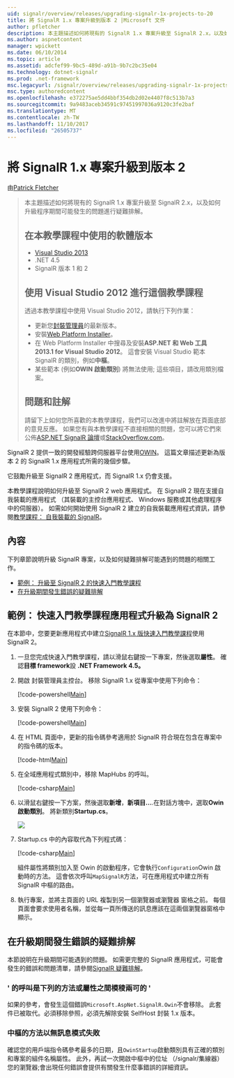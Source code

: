```yaml
---
uid: signalr/overview/releases/upgrading-signalr-1x-projects-to-20
title: 將 SignalR 1.x 專案升級到版本 2 |Microsoft 文件
author: pfletcher
description: 本主題描述如何將現有的 SignalR 1.x 專案升級至 SignalR 2.x，以及如何疑難排解，升級程序期間可能發生問題...
ms.author: aspnetcontent
manager: wpickett
ms.date: 06/10/2014
ms.topic: article
ms.assetid: adcfef99-9bc5-489d-a91b-9b7c2bc35e04
ms.technology: dotnet-signalr
ms.prod: .net-framework
msc.legacyurl: /signalr/overview/releases/upgrading-signalr-1x-projects-to-20
msc.type: authoredcontent
ms.openlocfilehash: e372275ae5dd4bbf354db2d02e4407f8c513b7a3
ms.sourcegitcommit: 9a9483aceb34591c97451997036a9120c3fe2baf
ms.translationtype: MT
ms.contentlocale: zh-TW
ms.lasthandoff: 11/10/2017
ms.locfileid: "26505737"
---
```

<a name="upgrading-signalr-1x-projects-to-version-2"></a>將 SignalR 1.x 專案升級到版本 2
====================
由[Patrick Fletcher](https://github.com/pfletcher)

> 本主題描述如何將現有的 SignalR 1.x 專案升級至 SignalR 2.x，以及如何升級程序期間可能發生的問題進行疑難排解。
> 
> ## <a name="software-versions-used-in-the-tutorial"></a>在本教學課程中使用的軟體版本
> 
> 
> - [Visual Studio 2013](https://www.microsoft.com/visualstudio/eng/2013-downloads)
> - .NET 4.5
> - SignalR 版本 1 和 2
>   
> 
> 
> ## <a name="using-visual-studio-2012-with-this-tutorial"></a>使用 Visual Studio 2012 進行這個教學課程
> 
> 
> 透過本教學課程中使用 Visual Studio 2012，請執行下列作業：
> 
> - 更新您[封裝管理員](http://docs.nuget.org/docs/start-here/installing-nuget)的最新版本。
> - 安裝[Web Platform Installer](https://www.microsoft.com/web/downloads/platform.aspx)。
> - 在 Web Platform Installer 中搜尋及安裝**ASP.NET 和 Web 工具 2013.1 for Visual Studio 2012**。 這會安裝 Visual Studio 範本 SignalR 的類別，例如**中樞**。
> - 某些範本 (例如**OWIN 啟動類別**) 將無法使用; 這些項目，請改用類別檔案。
> 
> 
> ## <a name="questions-and-comments"></a>問題和註解
> 
> 請留下上如何您所喜歡的本教學課程，我們可以改進中將註解放在頁面底部的意見反應。 如果您有與本教學課程不直接相關的問題，您可以將它們來公佈[ASP.NET SignalR 論壇](https://forums.asp.net/1254.aspx/1?ASP+NET+SignalR)或[StackOverflow.com](http://stackoverflow.com/)。


SignalR 2 提供一致的開發經驗跨伺服器平台使用[OWIN](http://owin.org)。 這篇文章描述更新為版本 2 的 SignalR 1.x 應用程式所需的幾個步驟。

它鼓勵升級至 SignalR 2 應用程式，而 SignalR 1.x 仍會支援。

本教學課程說明如何升級至 SignalR 2 web 應用程式。 在 SignalR 2 現在支援自我裝載的應用程式 （其裝載的主控台應用程式、 Windows 服務或其他處理程序中的伺服器）。 如需如何開始使用 SignalR 2 建立的自我裝載應用程式資訊，請參閱[教學課程： 自我裝載的 SignalR](../deployment/tutorial-signalr-self-host.md)。

## <a name="contents"></a>內容

下列章節說明升級 SignalR 專案，以及如何疑難排解可能遇到的問題的相關工作。

- [範例： 升級至 SignalR 2 的快速入門教學課程](#example)
- [在升級期間發生錯誤的疑難排解](#troubleshooting)

<a id="example"></a>

## <a name="example-upgrading-the-getting-started-tutorial-application-to-signalr-2"></a>範例： 快速入門教學課程應用程式升級為 SignalR 2

在本節中，您要更新應用程式中建立[SignalR 1.x 版快速入門教學課程](../older-versions/index.md)使用 SignalR 2。

1. 一旦您完成快速入門教學課程，請以滑鼠右鍵按一下專案，然後選取**屬性**。 確認**目標 framework**設 **.NET Framework 4.5。**
2. 開啟 封裝管理員主控台。 移除 SignalR 1.x 從專案中使用下列命令：

    [!code-powershell[Main](upgrading-signalr-1x-projects-to-20/samples/sample1.ps1)]
3. 安裝 SignalR 2 使用下列命令：

    [!code-powershell[Main](upgrading-signalr-1x-projects-to-20/samples/sample2.ps1)]
4. 在 HTML 頁面中，更新的指令碼參考適用於 SignalR 符合現在包含在專案中的指令碼的版本。

    [!code-html[Main](upgrading-signalr-1x-projects-to-20/samples/sample3.html)]
5. 在全域應用程式類別中，移除 MapHubs 的呼叫。

    [!code-csharp[Main](upgrading-signalr-1x-projects-to-20/samples/sample4.cs)]
6. 以滑鼠右鍵按一下方案，然後選取**新增**，**新項目...**.在對話方塊中，選取**Owin 啟動類別**。 將新類別**Startup.cs**。

    ![](upgrading-signalr-1x-projects-to-20/_static/image1.png)
7. Startup.cs 中的內容取代為下列程式碼：

    [!code-csharp[Main](upgrading-signalr-1x-projects-to-20/samples/sample5.cs)]

    組件屬性將類別加入至 Owin 的啟動程序，它會執行`Configuration`Owin 啟動時的方法。 這會依次呼叫`MapSignalR`方法，可在應用程式中建立所有 SignalR 中樞的路由。
8. 執行專案，並將主頁面的 URL 複製到另一個瀏覽器或瀏覽器 窗格之前。 每個頁面會要求使用者名稱，並從每一頁所傳送的訊息應該在這兩個瀏覽器窗格中顯示。

<a id="troubleshooting"></a>

## <a name="troubleshooting-errors-encountered-during-upgrading"></a>在升級期間發生錯誤的疑難排解

本節說明在升級期間可能遇到的問題。 如需更完整的 SignalR 應用程式，可能會發生的錯誤和問題清單，請參閱[SignalR 疑難排解](../testing-and-debugging/troubleshooting.md)。

### <a name="the-call-is-ambiguous-between-the-following-methods-or-properties"></a>' 的呼叫是下列的方法或屬性之間模稜兩可的 '

如果的參考，會發生這個錯誤`Microsoft.AspNet.SignalR.Owin`不會移除。 此套件已被取代。必須移除參照，必須先解除安裝 SelfHost 封裝 1.x 版本。

### <a name="hub-methods-fail-silently"></a>中樞的方法以無訊息模式失敗

確認您的用戶端指令碼參考最多的日期，且`OwinStartup`啟動類別具有正確的類別和專案的組件名稱屬性。 此外，再試一次開啟中樞中的位址 （/signalr/集線器） 您的瀏覽器;會出現任何錯誤會提供有關發生什麼事錯誤的詳細資訊。

